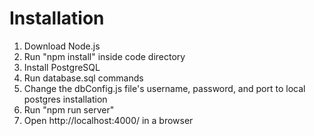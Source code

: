 # Installation
1. Download Node.js
2. Run "npm install" inside code directory
4. Install PostgreSQL
5. Run database.sql commands
6. Change the dbConfig.js file's username, password, and port to local postgres installation
7. Run "npm run server"
8. Open http://localhost:4000/ in a browser